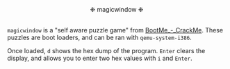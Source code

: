 <div align="center">
❉ magicwindow ❉
</div>
<br>

`magicwindow` is a "self aware puzzle game" from [BootMe_-_CrackMe](https://xlogicx.net/BootMe_-_CrackMe.html). These puzzles are boot loaders, and can be ran with `qemu-system-i386`.

Once loaded, `d` shows the hex dump of the program. `Enter` clears the display, and allows you to enter two hex values with `i` and `Enter`.
